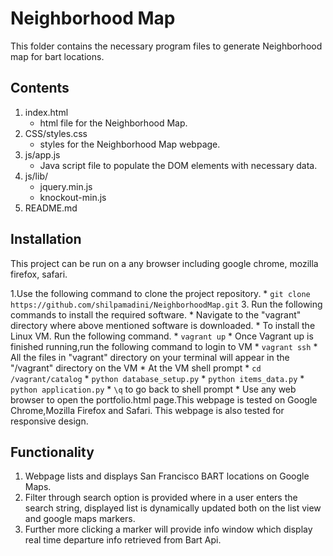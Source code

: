 # Neighborhood Map

This folder contains the necessary program files to generate Neighborhood map for bart locations.

## Contents

1. index.html
    * html file for the Neighborhood Map.
2. CSS/styles.css
    * styles for the Neighborhood Map webpage.
3. js/app.js
    * Java script file to populate the DOM elements with necessary data.
4. js/lib/
    * jquery.min.js
    * knockout-min.js
5. README.md

## Installation

This project can be run on a any browser including google chrome, mozilla firefox, safari.

1.Use the following command to clone the project repository.
        * ```git clone https://github.com/shilpamadini/NeighborhoodMap.git```
3. Run the following commands to install the required software.
    * Navigate to the "vagrant" directory where above mentioned software is downloaded.
    * To install the Linux VM. Run the following command.
        * ```vagrant up```
    * Once Vagrant up is finished running,run the following command to login to VM
        * ```vagrant ssh```
    * All the files in "vagrant" directory on your terminal will appear in the "/vagrant" directory on the VM
    *  At the VM shell prompt
        * ```cd /vagrant/catalog```
        * ```python database_setup.py```
        * ```python items_data.py```
        * ```python application.py```
        * ```\q``` to go back to shell prompt
    * Use any web browser to open the portfolio.html page.This webpage is tested on Google Chrome,Mozilla Firefox and Safari. This webpage is also tested for responsive design.

## Functionality

1. Webpage lists and displays San Francisco BART locations on Google Maps.
2. Filter through search option is provided where in a user enters the search string, displayed list is dynamically updated both on the list view and google maps markers.
3. Further more clicking a marker will provide info window which display real time departure info retrieved from Bart Api.

